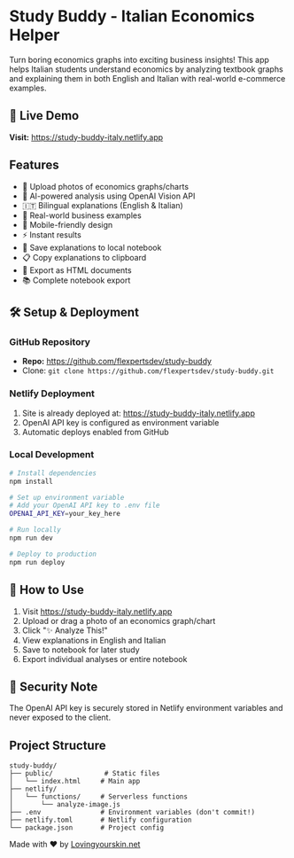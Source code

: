 # Study Buddy - Italian Economics Helper

Turn boring economics graphs into exciting business insights! This app helps Italian students understand economics by analyzing textbook graphs and explaining them in both English and Italian with real-world e-commerce examples.

## 🚀 Live Demo

**Visit:** https://study-buddy-italy.netlify.app

## Features

- 📸 Upload photos of economics graphs/charts
- 🤖 AI-powered analysis using OpenAI Vision API
- 🇮🇹 Bilingual explanations (English & Italian)
- 💼 Real-world business examples
- 📱 Mobile-friendly design
- ⚡ Instant results
- 💾 Save explanations to local notebook
- 📋 Copy explanations to clipboard
- 📄 Export as HTML documents
- 📚 Complete notebook export

## 🛠️ Setup & Deployment

### GitHub Repository
- **Repo:** https://github.com/flexpertsdev/study-buddy
- Clone: `git clone https://github.com/flexpertsdev/study-buddy.git`

### Netlify Deployment
1. Site is already deployed at: https://study-buddy-italy.netlify.app
2. OpenAI API key is configured as environment variable
3. Automatic deploys enabled from GitHub

### Local Development
```bash
# Install dependencies
npm install

# Set up environment variable
# Add your OpenAI API key to .env file
OPENAI_API_KEY=your_key_here

# Run locally
npm run dev

# Deploy to production
npm run deploy
```

## 📝 How to Use

1. Visit https://study-buddy-italy.netlify.app
2. Upload or drag a photo of an economics graph/chart
3. Click "✨ Analyze This!"
4. View explanations in English and Italian
5. Save to notebook for later study
6. Export individual analyses or entire notebook

## 🔐 Security Note

The OpenAI API key is securely stored in Netlify environment variables and never exposed to the client.

## Project Structure

```
study-buddy/
├── public/             # Static files
│   └── index.html     # Main app
├── netlify/
│   └── functions/     # Serverless functions
│       └── analyze-image.js
├── .env               # Environment variables (don't commit!)
├── netlify.toml       # Netlify configuration
└── package.json       # Project config
```

Made with ❤️ by [Lovingyourskin.net](https://lovingyourskin.net)